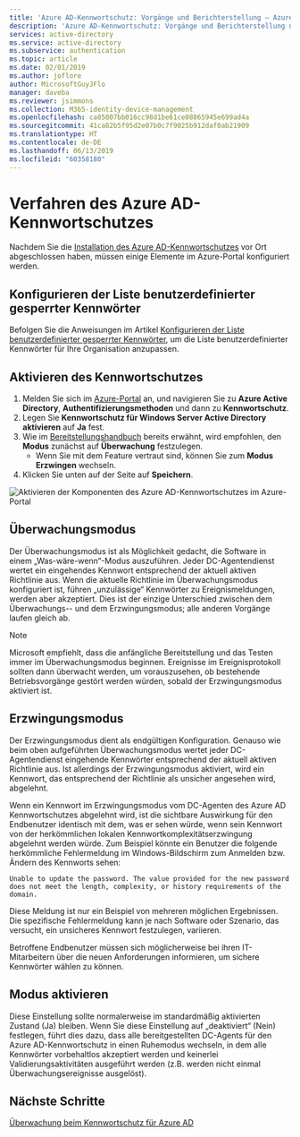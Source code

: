 ```yaml
---
title: 'Azure AD-Kennwortschutz: Vorgänge und Berichterstellung – Azure Active Directory'
description: 'Azure AD-Kennwortschutz: Vorgänge und Berichterstellung nach der Bereitstellung'
services: active-directory
ms.service: active-directory
ms.subservice: authentication
ms.topic: article
ms.date: 02/01/2019
ms.author: joflore
author: MicrosoftGuyJFlo
manager: daveba
ms.reviewer: jsimmons
ms.collection: M365-identity-device-management
ms.openlocfilehash: ca85007bb016cc98d1be61ce08865945e699ad4a
ms.sourcegitcommit: 41ca82b5f95d2e07b0c7f9025b912daf0ab21909
ms.translationtype: HT
ms.contentlocale: de-DE
ms.lasthandoff: 06/13/2019
ms.locfileid: "60358180"
---
```

# <a name="azure-ad-password-protection-operational-procedures"></a>Verfahren des Azure AD-Kennwortschutzes

Nachdem Sie die [Installation des Azure AD-Kennwortschutzes](howto-password-ban-bad-on-premises-deploy.md) vor Ort abgeschlossen haben, müssen einige Elemente im Azure-Portal konfiguriert werden.

## <a name="configure-the-custom-banned-password-list"></a>Konfigurieren der Liste benutzerdefinierter gesperrter Kennwörter

Befolgen Sie die Anweisungen im Artikel [Konfigurieren der Liste benutzerdefinierter gesperrter Kennwörter](howto-password-ban-bad-configure.md), um die Liste benutzerdefinierter Kennwörter für Ihre Organisation anzupassen.

## <a name="enable-password-protection"></a>Aktivieren des Kennwortschutzes

1. Melden Sie sich im [Azure-Portal](https://portal.azure.com) an, und navigieren Sie zu **Azure Active Directory**, **Authentifizierungsmethoden** und dann zu **Kennwortschutz**.
1. Legen Sie **Kennwortschutz für Windows Server Active Directory aktivieren** auf **Ja** fest.
1. Wie im [Bereitstellungshandbuch](howto-password-ban-bad-on-premises-deploy.md#deployment-strategy) bereits erwähnt, wird empfohlen, den **Modus** zunächst auf **Überwachung** festzulegen.
   * Wenn Sie mit dem Feature vertraut sind, können Sie zum **Modus** **Erzwingen** wechseln.
1. Klicken Sie unten auf der Seite auf **Speichern**.

![Aktivieren der Komponenten des Azure AD-Kennwortschutzes im Azure-Portal](./media/howto-password-ban-bad-on-premises-operations/authentication-methods-password-protection-on-prem.png)

## <a name="audit-mode"></a>Überwachungsmodus

Der Überwachungsmodus ist als Möglichkeit gedacht, die Software in einem „Was-wäre-wenn“-Modus auszuführen. Jeder DC-Agentendienst wertet ein eingehendes Kennwort entsprechend der aktuell aktiven Richtlinie aus. Wenn die aktuelle Richtlinie im Überwachungsmodus konfiguriert ist, führen „unzulässige“ Kennwörter zu Ereignismeldungen, werden aber akzeptiert. Dies ist der einzige Unterschied zwischen dem Überwachungs-- und dem Erzwingungsmodus; alle anderen Vorgänge laufen gleich ab.

> [!NOTE]
> Microsoft empfiehlt, dass die anfängliche Bereitstellung und das Testen immer im Überwachungsmodus beginnen. Ereignisse im Ereignisprotokoll sollten dann überwacht werden, um vorauszusehen, ob bestehende Betriebsvorgänge gestört werden würden, sobald der Erzwingungsmodus aktiviert ist.

## <a name="enforce-mode"></a>Erzwingungsmodus

Der Erzwingungsmodus dient als endgültigen Konfiguration. Genauso wie beim oben aufgeführten Überwachungsmodus wertet jeder DC-Agentendienst eingehende Kennwörter entsprechend der aktuell aktiven Richtlinie aus. Ist allerdings der Erzwingungsmodus aktiviert, wird ein Kennwort, das entsprechend der Richtlinie als unsicher angesehen wird, abgelehnt.

Wenn ein Kennwort im Erzwingungsmodus vom DC-Agenten des Azure AD Kennwortschutzes abgelehnt wird, ist die sichtbare Auswirkung für den Endbenutzer identisch mit dem, was er sehen würde, wenn sein Kennwort von der herkömmlichen lokalen Kennwortkomplexitätserzwingung abgelehnt werden würde. Zum Beispiel könnte ein Benutzer die folgende herkömmliche Fehlermeldung im Windows-Bildschirm zum Anmelden bzw. Ändern des Kennworts sehen:

`Unable to update the password. The value provided for the new password does not meet the length, complexity, or history requirements of the domain.`

Diese Meldung ist nur ein Beispiel von mehreren möglichen Ergebnissen. Die spezifische Fehlermeldung kann je nach Software oder Szenario, das versucht, ein unsicheres Kennwort festzulegen, variieren.

Betroffene Endbenutzer müssen sich möglicherweise bei ihren IT-Mitarbeitern über die neuen Anforderungen informieren, um sichere Kennwörter wählen zu können.

## <a name="enable-mode"></a>Modus aktivieren

Diese Einstellung sollte normalerweise im standardmäßig aktivierten Zustand (Ja) bleiben. Wenn Sie diese Einstellung auf „deaktiviert“ (Nein) festlegen, führt dies dazu, dass alle bereitgestellten DC-Agents für den Azure AD-Kennwortschutz in einen Ruhemodus wechseln, in dem alle Kennwörter vorbehaltlos akzeptiert werden und keinerlei Validierungsaktivitäten ausgeführt werden (z.B. werden nicht einmal Überwachungsereignisse ausgelöst).

## <a name="next-steps"></a>Nächste Schritte

[Überwachung beim Kennwortschutz für Azure AD](howto-password-ban-bad-on-premises-monitor.md)
